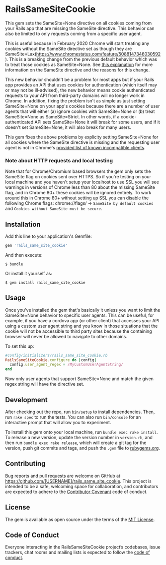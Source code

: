 # RailsSameSiteCookie

This gem sets the SameSite=None directive on all cookies coming from your Rails app that are missing the SameSite directive. This behavior can also be limited to only requests coming from a specific user agent.

This is useful because in February 2020 Chrome will start treating any cookies without the SameSite directive set as though they are SameSite=Lax(https://www.chromestatus.com/feature/5088147346030592). This is a breaking change from the previous default behavior which was to treat those cookies as SameSite=None. See [this explanation](https://web.dev/samesite-cookies-explained/) for more information on the SameSite directive and the reasons for this change.

This new behavior shouldn't be a problem for most apps but if your Rails app provides an API that uses cookies for authentication (which itself may or may not be ill-advised), the new behavior means cookie authenticated requests to your API from third-party domains will no longer work in Chrome. In addition, fixing the problem isn't as simple as just setting SameSite=None on your app's cookies because there are a number of user agents that will either (a) ignore cookies with SameSite=None or (b) treat SameSite=None as SameSite=Strict. In other words, if a cookie-authenticated API sets SameSite=None it will break for some users, and if it doesn't set SameSite=None, it will also break for many users.

This gem fixes the above problems by explicity setting SameSite=None for all cookies where the SameSite directive is missing and the requesting user agent is not in Chrome's [provided list of known incompatible clients](https://www.chromium.org/updates/same-site/incompatible-clients).

### Note about HTTP requests and local testing
Note that for Chrome/Chromium based browsers the gem only sets the SameSite flag on cookies sent over HTTPS. So if you're testing on your local machine and you haven't setup your localhost to use SSL you will see warnings in versions of Chrome less than 80 about the missing SameSite flag, and in Chrome 80+ these cookies will be ignored entirely. To work around this in Chrome 80+ without setting up SSL you can disable the following Chrome flags: chrome://flags/ -> `SameSite by default cookies` and `Cookies without SameSite must be secure`.

## Installation

Add this line to your application's Gemfile:

```ruby
gem 'rails_same_site_cookie'
```

And then execute:

    $ bundle

Or install it yourself as:

    $ gem install rails_same_site_cookie

## Usage

Once you've installed the gem that's basically it unless you want to limit the SameSite=None behavior to specific user agents. This can be useful, for example, if you have a cordova app (or other client) that accesses your API using a custom user agent string and you know in those situations that the cookie will not be accessible to third party sites because the containing browser will never be allowed to navigate to other domains.

To set this up:
```ruby
#config/initializers/rails_same_site_cookie.rb
RailsSameSiteCookie.configure do |config|
  config.user_agent_regex = /MyCustomUserAgentString/
end
```

Now only user agents that support SameSite=None and match the given regex string will have the directive set.

## Development

After checking out the repo, run `bin/setup` to install dependencies. Then, run `rake spec` to run the tests. You can also run `bin/console` for an interactive prompt that will allow you to experiment.

To install this gem onto your local machine, run `bundle exec rake install`. To release a new version, update the version number in `version.rb`, and then run `bundle exec rake release`, which will create a git tag for the version, push git commits and tags, and push the `.gem` file to [rubygems.org](https://rubygems.org).

## Contributing

Bug reports and pull requests are welcome on GitHub at https://github.com/[USERNAME]/rails_same_site_cookie. This project is intended to be a safe, welcoming space for collaboration, and contributors are expected to adhere to the [Contributor Covenant](http://contributor-covenant.org) code of conduct.

## License

The gem is available as open source under the terms of the [MIT License](https://opensource.org/licenses/MIT).

## Code of Conduct

Everyone interacting in the RailsSameSiteCookie project’s codebases, issue trackers, chat rooms and mailing lists is expected to follow the [code of conduct](https://github.com/[USERNAME]/rails_same_site_cookie/blob/master/CODE_OF_CONDUCT.md).

